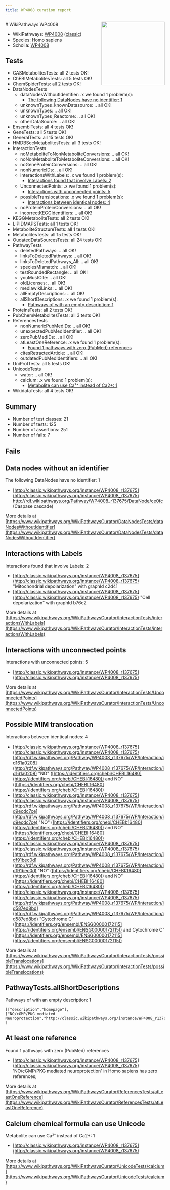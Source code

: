 ```yaml
---
title: WP4008 curation report
---
```


<img style="float: right; width: 200px" src="https://upload.wikimedia.org/wikipedia/commons/thumb/8/83/Wplogo_with_text_500.png/640px-Wplogo_with_text_500.png" />
# WikiPathways WP4008

* WikiPathways: [WP4008](https://wikipathways.org/pathways/WP4008) ([classic](https://classic.wikipathways.org/instance/WP4008))
* Species: Homo sapiens
* Scholia: [WP4008](https://scholia.toolforge.org/wikipathways/WP4008)
## Tests
* CASMetabolitesTests: all 2 tests OK!
* ChEBIMetabolitesTests: all 5 tests OK!
* ChemSpiderTests: all 2 tests OK!
* DataNodesTests
    * dataNodesWithoutIdentifier: .x we found 1 problem(s):
        * [The following DataNodes have no identifier: 1](#d2d32fa0)
    * unknownTypes_knownDatasource: .. all OK!
    * unknownTypes: .. all OK!
    * unknownTypes_Reactome: .. all OK!
    * otherDataSource: .. all OK!
* EnsemblTests: all 4 tests OK!
* GeneTests: all 5 tests OK!
* GeneralTests: all 15 tests OK!
* HMDBSecMetabolitesTests: all 3 tests OK!
* InteractionTests
    * noMetaboliteToNonMetaboliteConversions: .. all OK!
    * noNonMetaboliteToMetaboliteConversions: .. all OK!
    * noGeneProteinConversions: .. all OK!
    * nonNumericIDs: .. all OK!
    * interactionsWithLabels: .x we found 1 problem(s):
        * [Interactions found that involve Labels: 2](#630d2679)
    * UnconnectedPoints: .x we found 1 problem(s):
        * [Interactions with unconnected points: 5](#35a61add)
    * possibleTranslocations: .x we found 1 problem(s):
        * [Interactions between identical nodes: 4](#1c118209)
    * noProteinProteinConversions: .. all OK!
    * incorrectKEGGIdentifiers: .. all OK!
* KEGGMetaboliteTests: all 2 tests OK!
* LIPIDMAPSTests: all 1 tests OK!
* MetaboliteStructureTests: all 1 tests OK!
* MetabolitesTests: all 15 tests OK!
* OudatedDataSourcesTests: all 24 tests OK!
* PathwayTests
    * deletedPathways: .. all OK!
    * linksToDeletedPathways: .. all OK!
    * linksToDeletedPathways_All: .. all OK!
    * speciesMismatch: .. all OK!
    * testRoundedRectangle: .. all OK!
    * youMustCite: .. all OK!
    * oldLicenses: .. all OK!
    * mediawikiLinks: .. all OK!
    * allEmptyDescriptions: .. all OK!
    * allShortDescriptions: .x we found 1 problem(s):
        * [Pathways of with an empty description: 1](#61e25f16)
* ProteinsTests: all 2 tests OK!
* PubChemMetabolitesTests: all 3 tests OK!
* ReferencesTests
    * nonNumericPubMedIDs: .. all OK!
    * unexpectedPubMedIdentifier: .. all OK!
    * zeroPubMedIDs: .. all OK!
    * atLeastOneReference: .x we found 1 problem(s):
        * [Found 1 pathways with zero (PubMed) references](#d0a459f0)
    * citesRetractedArticle: .. all OK!
    * outdatedPubMedIdentifiers: .. all OK!
* UniProtTests: all 5 tests OK!
* UnicodeTests
    * water: .. all OK!
    * calcium: .x we found 1 problem(s):
        * [Metabolite can use Ca²⁺ instead of Ca2+: 1](#11d84c22)
* WikidataTests: all 4 tests OK!


## Summary

* Number of test classes: 21
* Number of tests: 125
* Number of assertions: 251
* Number of fails: 7

## Fails

<a name="d2d32fa0" />

## Data nodes without an identifier

The following DataNodes have no identifier: 1

* [http://classic.wikipathways.org/instance/WP4008_r137675](http://classic.wikipathways.org/instance/WP4008_r137675) http://rdf.wikipathways.org/Pathway/WP4008_r137675/DataNode/ce0fc (Caspase cascade)


More details at [https://www.wikipathways.org/WikiPathwaysCurator/DataNodesTests/dataNodesWithoutIdentifier](https://www.wikipathways.org/WikiPathwaysCurator/DataNodesTests/dataNodesWithoutIdentifier)

<a name="630d2679" />

## Interactions with Labels

Interactions found that involve Labels: 2

* [http://classic.wikipathways.org/instance/WP4008_r137675](http://classic.wikipathways.org/instance/WP4008_r137675) "Mitochondrial depolarization" with graphId c2d41
* [http://classic.wikipathways.org/instance/WP4008_r137675](http://classic.wikipathways.org/instance/WP4008_r137675) "Cell depolarization" with graphId b76e2


More details at [https://www.wikipathways.org/WikiPathwaysCurator/InteractionTests/interactionsWithLabels](https://www.wikipathways.org/WikiPathwaysCurator/InteractionTests/interactionsWithLabels)

<a name="35a61add" />

## Interactions with unconnected points

Interactions with unconnected points: 5

* [http://classic.wikipathways.org/instance/WP4008_r137675](http://classic.wikipathways.org/instance/WP4008_r137675)


More details at [https://www.wikipathways.org/WikiPathwaysCurator/InteractionTests/UnconnectedPoints](https://www.wikipathways.org/WikiPathwaysCurator/InteractionTests/UnconnectedPoints)

<a name="1c118209" />

## Possible MIM translocation

Interactions between identical nodes: 4

* [http://classic.wikipathways.org/instance/WP4008_r137675](http://classic.wikipathways.org/instance/WP4008_r137675) [http://rdf.wikipathways.org/Pathway/WP4008_r137675/WP/Interaction/id161a0208](http://rdf.wikipathways.org/Pathway/WP4008_r137675/WP/Interaction/id161a0208) "NO" ([https://identifiers.org/chebi/CHEBI:16480](https://identifiers.org/chebi/CHEBI:16480)) and 
NO" ([https://identifiers.org/chebi/CHEBI:16480](https://identifiers.org/chebi/CHEBI:16480))
* [http://classic.wikipathways.org/instance/WP4008_r137675](http://classic.wikipathways.org/instance/WP4008_r137675) [http://rdf.wikipathways.org/Pathway/WP4008_r137675/WP/Interaction/id9ecdc7ce](http://rdf.wikipathways.org/Pathway/WP4008_r137675/WP/Interaction/id9ecdc7ce) "NO" ([https://identifiers.org/chebi/CHEBI:16480](https://identifiers.org/chebi/CHEBI:16480)) and 
NO" ([https://identifiers.org/chebi/CHEBI:16480](https://identifiers.org/chebi/CHEBI:16480))
* [http://classic.wikipathways.org/instance/WP4008_r137675](http://classic.wikipathways.org/instance/WP4008_r137675) [http://rdf.wikipathways.org/Pathway/WP4008_r137675/WP/Interaction/idf91bec0d](http://rdf.wikipathways.org/Pathway/WP4008_r137675/WP/Interaction/idf91bec0d) "NO" ([https://identifiers.org/chebi/CHEBI:16480](https://identifiers.org/chebi/CHEBI:16480)) and 
NO" ([https://identifiers.org/chebi/CHEBI:16480](https://identifiers.org/chebi/CHEBI:16480))
* [http://classic.wikipathways.org/instance/WP4008_r137675](http://classic.wikipathways.org/instance/WP4008_r137675) [http://rdf.wikipathways.org/Pathway/WP4008_r137675/WP/Interaction/id587ed8bd](http://rdf.wikipathways.org/Pathway/WP4008_r137675/WP/Interaction/id587ed8bd) "Cytochrome C" ([https://identifiers.org/ensembl/ENSG00000172115](https://identifiers.org/ensembl/ENSG00000172115)) and 
Cytochrome C" ([https://identifiers.org/ensembl/ENSG00000172115](https://identifiers.org/ensembl/ENSG00000172115))


More details at [https://www.wikipathways.org/WikiPathwaysCurator/InteractionTests/possibleTranslocations](https://www.wikipathways.org/WikiPathwaysCurator/InteractionTests/possibleTranslocations)

<a name="61e25f16" />

## PathwayTests.allShortDescriptions

Pathways of with an empty description: 1
```
[["description","homepage"],
["NO/cGMP/PKG mediated Neuroprotection","http://classic.wikipathways.org/instance/WP4008_r137675"]
]
```

<a name="d0a459f0" />

## At least one reference

Found 1 pathways with zero (PubMed) references

* [http://classic.wikipathways.org/instance/WP4008_r137675](http://classic.wikipathways.org/instance/WP4008_r137675) 'NO/cGMP/PKG mediated neuroprotection' in Homo sapiens has zero references; 


More details at [https://www.wikipathways.org/WikiPathwaysCurator/ReferencesTests/atLeastOneReference](https://www.wikipathways.org/WikiPathwaysCurator/ReferencesTests/atLeastOneReference)

<a name="11d84c22" />

## Calcium chemical formula can use Unicode

Metabolite can use Ca²⁺ instead of Ca2+: 1

* [http://classic.wikipathways.org/instance/WP4008_r137675](http://classic.wikipathways.org/instance/WP4008_r137675)


More details at [https://www.wikipathways.org/WikiPathwaysCurator/UnicodeTests/calcium](https://www.wikipathways.org/WikiPathwaysCurator/UnicodeTests/calcium)

